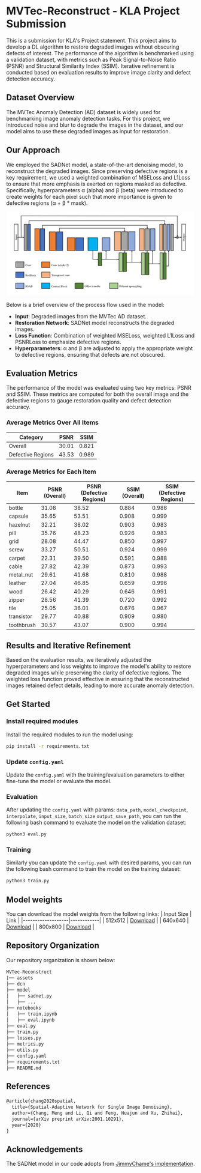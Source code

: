 # MVTec-Reconstruct - KLA Project Submission

This is a submission for KLA's Project statement. This project aims to develop a DL algorithm to restore degraded images without obscuring defects of interest. The performance of the algorithm is benchmarked using a validation dataset, with metrics such as Peak Signal-to-Noise Ratio (PSNR) and Structural Similarity Index (SSIM). Iterative refinement is conducted based on evaluation results to improve image clarity and defect detection accuracy.

## Dataset Overview
The MVTec Anomaly Detection (AD) dataset is widely used for benchmarking image anomaly detection tasks. For this project, we introduced noise and blur to degrade the images in the dataset, and our model aims to use these degraded images as input for restoration.

## Our Approach
We employed the SADNet model, a state-of-the-art denoising model, to reconstruct the degraded images. Since preserving defective regions is a key requirement, we used a weighted combination of MSELoss and L1Loss to ensure that more emphasis is exerted on regions masked as defective. Specifically, hyperparameters α (alpha) and β (beta) were introduced to create weights for each pixel such that more importance is given to defective regions (α + β * mask).

![SADNet Model Block Diagram](https://github.com/sujay-2001/MVTec-Reconstruct/blob/main/assets/image.png)

Below is a brief overview of the process flow used in the model:
- **Input**: Degraded images from the MVTec AD dataset.
- **Restoration Network**: SADNet model reconstructs the degraded images.
- **Loss Function**: Combination of weighted MSELoss, weighted L1Loss and PSNRLoss to emphasize defective regions.
- **Hyperparameters**: α and β are adjusted to apply the appropriate weight to defective regions, ensuring that defects are not obscured.

## Evaluation Metrics
The performance of the model was evaluated using two key metrics: PSNR and SSIM. These metrics are computed for both the overall image and the defective regions to gauge restoration quality and defect detection accuracy.

### Average Metrics Over All Items
| Category          | PSNR       | SSIM       |
|-------------------|------------|------------|
| Overall           | 30.01      | 0.821      |
| Defective Regions | 43.53      | 0.989      |

### Average Metrics for Each Item
| Item        | PSNR (Overall) | PSNR (Defective Regions) | SSIM (Overall) | SSIM (Defective Regions) |
|-------------|----------------|--------------------------|----------------|--------------------------|
| bottle      | 31.08          | 38.52                    | 0.884          | 0.986                    |
| capsule     | 35.65          | 53.51                    | 0.908          | 0.999                    |
| hazelnut    | 32.21          | 38.02                    | 0.903          | 0.983                    |
| pill        | 35.76          | 48.23                    | 0.926          | 0.983                    |
| grid        | 28.08          | 44.47                    | 0.850          | 0.997                    |
| screw       | 33.27          | 50.51                    | 0.924          | 0.999                    |
| carpet      | 22.31          | 39.50                    | 0.591          | 0.988                    |
| cable       | 27.82          | 42.39                    | 0.873          | 0.993                    |
| metal_nut   | 29.61          | 41.68                    | 0.810          | 0.988                    |
| leather     | 27.04          | 46.85                    | 0.659          | 0.996                    |
| wood        | 26.42          | 40.29                    | 0.646          | 0.991                    |
| zipper      | 28.56          | 41.39                    | 0.720          | 0.992                    |
| tile        | 25.05          | 36.01                    | 0.676          | 0.967                    |
| transistor  | 29.77          | 40.88                    | 0.909          | 0.980                    |
| toothbrush  | 30.57          | 43.07                    | 0.900          | 0.994                    |

## Results and Iterative Refinement
Based on the evaluation results, we iteratively adjusted the hyperparameters and loss weights to improve the model's ability to restore degraded images while preserving the clarity of defective regions. The weighted loss function proved effective in ensuring that the reconstructed images retained defect details, leading to more accurate anomaly detection.


## Get Started 

### Install required modules
Install the required modules to run the model using:

```bash
pip install -r requirements.txt
```
### Update `config.yaml`
Update the `config.yaml` with the training/evaluation parameters to either fine-tune the model or evaluate the model.

### Evaluation
After updating the `config.yaml` with params: `data_path`, `model_checkpoint`, `interpolate`, `input_size`, `batch_size` `output_save_path`, you can run the following bash command to evaluate the model on the validation dataset:
```bash
python3 eval.py
```

### Training
Similarly you can update the `config.yaml` with desired params, you can run the following bash command to train the model on the training dataset:
```bash
python3 train.py
```

## Model weights
You can download the model weights from the following links:
| Input Size          | Link       | 
|-------------------|------------|
| 512x512 | [Download](https://drive.google.com/file/d/1vH_5TlHF3dFvl4ZEjcDpQEbMolIVlx62/view?usp=sharing)   |
| 640x640 | [Download](https://drive.google.com/file/d/101xEBYZ9Lkjgxc4p3JUc6zqJ8fXLN7hq/view?usp=sharing)      |
| 800x800 | [Download](https://drive.google.com/file/d/1ArQTastR1VzOEVQ-XU752GUnd_svwMbF/view?usp=sharing)       |


## Repository Organization

Our repository organization is shown below:

```
MVTec-Reconstruct
|── assets
├── dcn
├── model
│   ├── sadnet.py
│   ├── ...
├── notebooks
│   ├── train.ipynb
│   ├── eval.ipynb
├── eval.py
├── train.py
├── losses.py
├── metrics.py
├── utils.py
├── config.yaml
├── requirements.txt
├── README.md

```

## References
```
@article{chang2020spatial,
  title={Spatial-Adaptive Network for Single Image Denoising},
  author={Chang, Meng and Li, Qi and Feng, Huajun and Xu, Zhihai},
  journal={arXiv preprint arXiv:2001.10291},
  year={2020}
}
```
## Acknowledgements
The SADNet model in our code adopts from [JimmyChame's implementation](https://github.com/JimmyChame/SADNet).